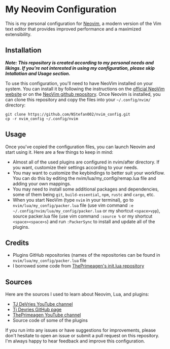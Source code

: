 # My Neovim Configuration
This is my personal configuration for [Neovim](https://neovim.io/), a modern version of the Vim text editor that provides improved performance and a maximized extensibility.

## Installation
***Note: This repository is created according to my personal needs and likings. If you're not interested in using my configuration, please skip Intallation and Usage section.***

To use this configuration, you'll need to have NeoVim installed on your system. You can install it by following the instructions on the [official NeoVim website](https://neovim.io/) or on the [NeoVim github repository](https://github.com/neovim/neovim).
Once Neovim is installed, you can clone this repository and copy the files into your `~/.config/nvim/` directory:
```
git clone https://github.com/NStefan002/nvim_config.git
cp -r nvim_config ~/.config/nvim
```
## Usage
Once you've copied the configuration files, you can launch Neovim and start using it. Here are a few things to keep in mind:

- Almost all of the used plugins are configured in nvim/after directory. If you want, customize their settings according to your needs.
- You may want to customize the keybindings to better suit your workflow. You can do this by editing the nvim/lua/my_config/remap.lua file and adding your own mappings.
- You may need to install some additional packages and dependencies, some of them being `git`, `build-essential`, `npm`, `rustc` and `cargo`, etc.
- When you start NeoVim (type `nvim` in your terminal), go to `nvim/lua/my_config/packer.lua` file (use vim command `:e ~/.config/nvim/lua/my_config/packer.lua` or my shortcut `<space>vpp`), source packer.lua file (use vim command `:source %` or my shortcut `<space><space>s`) and run `:PackerSync` to install and update all of the plugins.

## Credits
- Plugins GitHub repositories (names of the repositories can be found in `nvim/lua/my_config/packer.lua` file
- I borrowed some code from [ThePrimeagen's init.lua repository](https://github.com/ThePrimeagen/init.lua)

## Sources
Here are the sources I used to learn about Neovim, Lua, and plugins:
- [TJ DeVries YouTube channel](https://www.youtube.com/@teej_dv)
- [Tj Devries GitHub page](https://github.com/tjdevries)
- [ThePrimeagen YouTube channel](https://www.youtube.com/@ThePrimeagen)
- Source code of some of the plugins

If you run into any issues or have suggestions for improvements, please don't hesitate to open an issue or submit a pull request on this repository. I'm always happy to hear feedback and improve this configuration.
